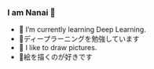 ### I am Nanai 🦈

- 🌱 I’m currently learning Deep Learning.
- 🌱ディープラーニングを勉強しています
- 👾 I like to draw pictures.
- 👾絵を描くのが好きです




